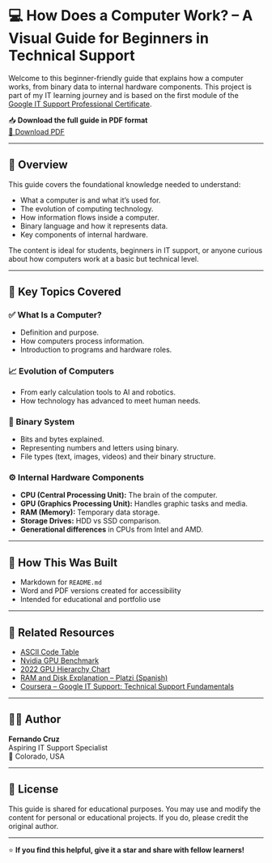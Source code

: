 # 💻 How Does a Computer Work? – A Visual Guide for Beginners in Technical Support

Welcome to this beginner-friendly guide that explains how a computer works, from binary data to internal hardware components. This project is part of my IT learning journey and is based on the first module of the [Google IT Support Professional Certificate](https://www.coursera.org/professional-certificates/google-it-support).

📥 **Download the full guide in PDF format**  
[📄 Download PDF](https://github.com/Thebigfer1994/computer-basics-guide/raw/main/How%20Does%20a%20Computer%20Work%20A%20Visual%20Guide%20for%20Beginners%20in%20Technical%20Support.pdf)

---

## 📌 Overview

This guide covers the foundational knowledge needed to understand:

- What a computer is and what it’s used for.
- The evolution of computing technology.
- How information flows inside a computer.
- Binary language and how it represents data.
- Key components of internal hardware.

The content is ideal for students, beginners in IT support, or anyone curious about how computers work at a basic but technical level.

---

## 🧠 Key Topics Covered

### ✅ What Is a Computer?

- Definition and purpose.
- How computers process information.
- Introduction to programs and hardware roles.

### 📈 Evolution of Computers

- From early calculation tools to AI and robotics.
- How technology has advanced to meet human needs.

### 🔢 Binary System

- Bits and bytes explained.
- Representing numbers and letters using binary.
- File types (text, images, videos) and their binary structure.

### ⚙️ Internal Hardware Components

- **CPU (Central Processing Unit):** The brain of the computer.
- **GPU (Graphics Processing Unit):** Handles graphic tasks and media.
- **RAM (Memory):** Temporary data storage.
- **Storage Drives:** HDD vs SSD comparison.
- **Generational differences** in CPUs from Intel and AMD.

---

## 🧰 How This Was Built

- Markdown for `README.md`  
- Word and PDF versions created for accessibility  
- Intended for educational and portfolio use  

---

## 🔗 Related Resources

- [ASCII Code Table](https://elcodigoascii.com.ar/)
- [Nvidia GPU Benchmark](https://www.techrankup.com/es/pc-graphics-cards-ranking/nvidia/)
- [2022 GPU Hierarchy Chart](https://www.gpucheck.com/es-eur/gpu-benchmark-graphics-card-comparison-chart)
- [RAM and Disk Explanation – Platzi (Spanish)](https://platzi.com/clases/1098-ingenieria/6553-que-es-la-memoria-ram-y-como-funcionan-los-discos-/)
- [Coursera – Google IT Support: Technical Support Fundamentals](https://www.coursera.org/learn/technical-support-fundamentals/home/module/2)

---

## 👨‍💻 Author

**Fernando Cruz**  
Aspiring IT Support Specialist  
📍 Colorado, USA  

---

## 📄 License

This guide is shared for educational purposes. You may use and modify the content for personal or educational projects. If you do, please credit the original author.

---

⭐ **If you find this helpful, give it a star and share with fellow learners!**

